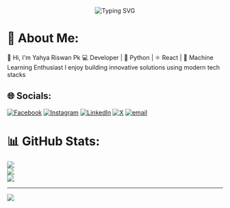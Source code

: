 <div align="center">
  <img src="https://readme-typing-svg.herokuapp.com?font=Fira+Code&size=28&duration=3000&pause=1000&color=00D9FF&center=true&vCenter=true&width=500&lines=Hi+there!+I'm+Aginas+PK+%F0%9F%91%8B;MERN+Stack+Developer+%F0%9F%9A%80" alt="Typing SVG" />
</div>


# 💫 About Me:
👋 Hi, I'm Yahya Riswan Pk 💻 Developer | 🐍 Python | ⚛️ React | 🤖 Machine Learning Enthusiast I enjoy building innovative solutions using modern tech stacks


## 🌐 Socials:
[![Facebook](https://img.shields.io/badge/Facebook-%231877F2.svg?logo=Facebook&logoColor=white)](https://facebook.com/Yahya%20Riswan) [![Instagram](https://img.shields.io/badge/Instagram-%23E4405F.svg?logo=Instagram&logoColor=white)](https://instagram.com/pk.yahyariswan) [![LinkedIn](https://img.shields.io/badge/LinkedIn-%230077B5.svg?logo=linkedin&logoColor=white)](https://linkedin.com/in/pkyahya) [![X](https://img.shields.io/badge/X-black.svg?logo=X&logoColor=white)](https://x.com/YahyaRiswan) [![email](https://img.shields.io/badge/Email-D14836?logo=gmail&logoColor=white)](mailto:pk.yahyariswan@gmail.com) 


# 📊 GitHub Stats:
![](https://github-readme-stats.vercel.app/api?username=Yahya-Riswan&theme=transparent&hide_border=false&include_all_commits=false&count_private=false)<br/>
![](https://nirzak-streak-stats.vercel.app/?user=Yahya-Riswan&theme=transparent&hide_border=false)<br/>
![](https://github-readme-stats.vercel.app/api/top-langs/?username=Yahya-Riswan&theme=transparent&hide_border=false&include_all_commits=false&count_private=false&layout=compact)




---
[![](https://visitcount.itsvg.in/api?id=Yahya-Riswan&icon=8&color=13)](https://visitcount.itsvg.in)



